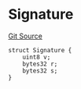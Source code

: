 # Signature
[Git Source](https://github.com/Level-Money/contracts/blob/cdcafc63c9abdb8c667176cf6dd45d63276ad690/src/v2/interfaces/morpho/IMorpho.sol)


```solidity
struct Signature {
    uint8 v;
    bytes32 r;
    bytes32 s;
}
```

